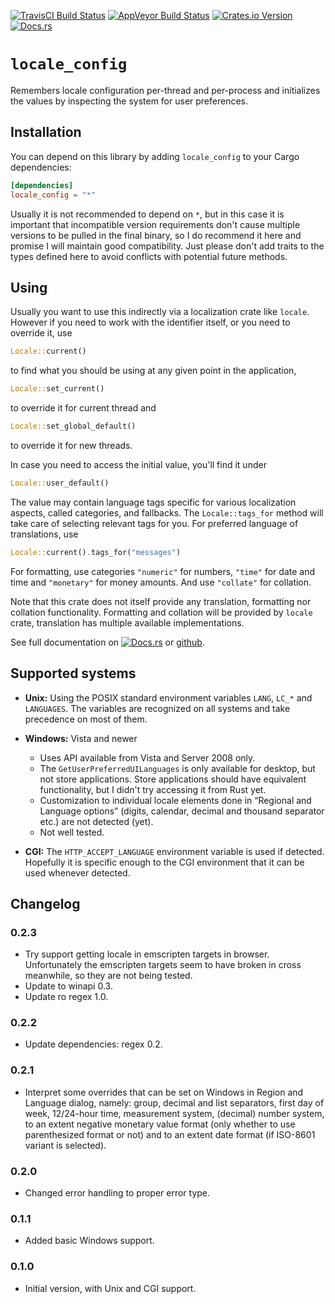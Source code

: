 [![TravisCI Build Status](https://travis-ci.org/rust-locale/locale_config.svg?branch=master)](https://travis-ci.org/rust-locale/locale_config)
[![AppVeyor Build Status](https://ci.appveyor.com/api/projects/status/13100wtqs80tyink/branch/master?svg=true)](https://ci.appveyor.com/project/jan-hudec/locale-config/branch/master)
[![Crates.io Version](https://img.shields.io/crates/v/locale_config.svg)](https://crates.io/crates/locale_config)
[![Docs.rs](https://docs.rs/locale_config/badge.svg)](https://docs.rs/locale_config/)

# `locale_config`

Remembers locale configuration per-thread and per-process and initializes the
values by inspecting the system for user preferences.

## Installation

You can depend on this library by adding `locale_config` to your Cargo dependencies:

```toml
[dependencies]
locale_config = "*"
```

Usually it is not recommended to depend on `*`, but in this case it is
important that incompatible version requirements don't cause multiple
versions to be pulled in the final binary, so I do recommend it here and
promise I will maintain good compatibility. Just please don't add traits to
the types defined here to avoid conflicts with potential future methods.

## Using

Usually you want to use this indirectly via a localization crate like
`locale`. However if you need to work with the identifier itself, or you need
to override it, use

```rust
Locale::current()
```

to find what you should be using at any given point in the application,

```rust
Locale::set_current()
```

to override it for current thread and

```rust
Locale::set_global_default()
```

to override it for new threads.

In case you need to access the initial value, you'll find it under

```rust
Locale::user_default()
```

The value may contain language tags specific for various localization
aspects, called categories, and fallbacks. The `Locale::tags_for` method will
take care of selecting relevant tags for you. For preferred language of
translations, use

```rust
Locale::current().tags_for("messages")
```

For formatting, use categories `"numeric"` for numbers, `"time"` for date and
time and `"monetary"` for money amounts. And use `"collate"` for collation.

Note that this crate does not itself provide any translation, formatting nor
collation functionality. Formatting and collation will be provided by
`locale` crate, translation has multiple available implementations.

See full documentation on [![Docs.rs](https://docs.rs/locale_config/badge.svg)](https://docs.rs/locale_config/) or [github](https://rust-locale.github.io/locale_config/locale_config/).

## Supported systems

* **Unix:** Using the POSIX standard environment variables `LANG`, `LC_*` and
  `LANGUAGES`. The variables are recognized on all systems and take
  precedence on most of them.

* **Windows:** Vista and newer

    - Uses API available from Vista and Server 2008 only.
    - The `GetUserPreferredUILanguages` is only available for desktop, but
      not store applications. Store applications should have equivalent
      functionality, but I didn't try accessing it from Rust yet.
    - Customization to individual locale elements done in “Regional and
      Language options” (digits, calendar, decimal and thousand separator
      etc.) are not detected (yet).
    - Not well tested.

* **CGI:** The `HTTP_ACCEPT_LANGUAGE` environment variable is used if
  detected. Hopefully it is specific enough to the CGI environment that it
  can be used whenever detected.

## Changelog

### 0.2.3

* Try support getting locale in emscripten targets in browser. Unfortunately
  the emscripten targets seem to have broken in cross meanwhile, so they are not
  being tested.
* Update to winapi 0.3.
* Update ro regex 1.0.

### 0.2.2

* Update dependencies: regex 0.2.

### 0.2.1

* Interpret some overrides that can be set on Windows in Region and Language
  dialog, namely: group, decimal and list separators, first day of week,
  12/24-hour time, measurement system, (decimal) number system, to an extent
  negative monetary value format (only whether to use parenthesized format
  or not) and to an extent date format (if ISO-8601 variant is selected).

### 0.2.0

* Changed error handling to proper error type.

### 0.1.1

* Added basic Windows support.

### 0.1.0

* Initial version, with Unix and CGI support.
